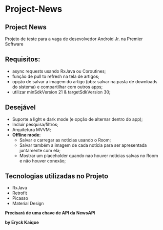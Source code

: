 # Project-News

## Project News

Projeto de teste para a vaga de desevolvedor Android Jr. na Premier Software

## Requisitos:
- async requests usando RxJava ou Coroutines;
- função de pull to refresh na tela de artigos;
- opção de salvar a imagem do artigo (obs: salvar na pasta de downloads do sistema) e compartilhar com outros apps;
- utilizar minSdkVersion 21 & targetSdkVersion 30;

## Desejável 
- Suporte a light e dark mode (e opção de alternar dentro do app);
- Incluir pesquisa/filtros;
- Arquitetura MVVM;
- **Offline mode:**
    - Salvar e carregar as notícias usando o Room;
    - Salvar também a imagem de cada notícia para ser apresentada juntamente com ela;
    - Mostrar um placeholder quando nao houver notícias salvas no Room e não houver conexão;



## Tecnologias utilizadas no Projeto
- RxJava
- Retrofit
- Picasso
- Material Design

**Precisará de uma chave de API da NewsAPI**

**by Eryck Kaique**
